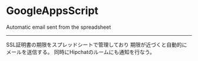 # GoogleAppsScript
Automatic email sent from the spreadsheet

-------------------------------------------------
SSL証明書の期限をスプレッドシートで管理しており
期限が近づくと自動的にメールを送信する。
同時にHipchatのルームにも通知を行なう。

